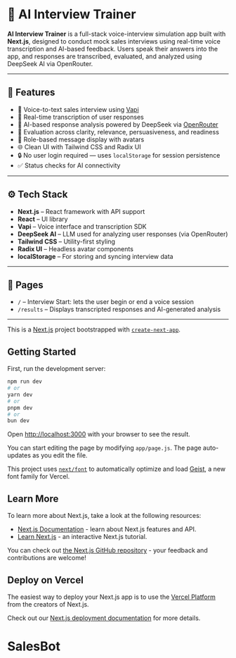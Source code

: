 # 🧠 AI Interview Trainer

**AI Interview Trainer** is a full-stack voice-interview simulation app built with **Next.js**, designed to conduct mock sales interviews using real-time voice transcription and AI-based feedback. Users speak their answers into the app, and responses are transcribed, evaluated, and analyzed using DeepSeek AI via OpenRouter.

---

## 🎯 Features

- 🎤 Voice-to-text sales interview using [Vapi](https://vapi.ai/)
- 📄 Real-time transcription of user responses
- 🤖 AI-based response analysis powered by DeepSeek via [OpenRouter](https://openrouter.ai/)
- 🧠 Evaluation across clarity, relevance, persuasiveness, and readiness
- 🔁 Role-based message display with avatars
- 🌐 Clean UI with Tailwind CSS and Radix UI
- 🔒 No user login required — uses `localStorage` for session persistence
- ✅ Status checks for AI connectivity

---

## ⚙️ Tech Stack

- **Next.js** – React framework with API support
- **React** – UI library
- **Vapi** – Voice interface and transcription SDK
- **DeepSeek AI** – LLM used for analyzing user responses (via OpenRouter)
- **Tailwind CSS** – Utility-first styling
- **Radix UI** – Headless avatar components
- **localStorage** – For storing and syncing interview data

---

## 🧪 Pages

- `/` – Interview Start: lets the user begin or end a voice session
- `/results` – Displays transcripted responses and AI-generated analysis

---

This is a [Next.js](https://nextjs.org) project bootstrapped with [`create-next-app`](https://github.com/vercel/next.js/tree/canary/packages/create-next-app).

## Getting Started

First, run the development server:

```bash
npm run dev
# or
yarn dev
# or
pnpm dev
# or
bun dev
```

Open [http://localhost:3000](http://localhost:3000) with your browser to see the result.

You can start editing the page by modifying `app/page.js`. The page auto-updates as you edit the file.

This project uses [`next/font`](https://nextjs.org/docs/app/building-your-application/optimizing/fonts) to automatically optimize and load [Geist](https://vercel.com/font), a new font family for Vercel.

## Learn More

To learn more about Next.js, take a look at the following resources:

- [Next.js Documentation](https://nextjs.org/docs) - learn about Next.js features and API.
- [Learn Next.js](https://nextjs.org/learn) - an interactive Next.js tutorial.

You can check out [the Next.js GitHub repository](https://github.com/vercel/next.js) - your feedback and contributions are welcome!

## Deploy on Vercel

The easiest way to deploy your Next.js app is to use the [Vercel Platform](https://vercel.com/new?utm_medium=default-template&filter=next.js&utm_source=create-next-app&utm_campaign=create-next-app-readme) from the creators of Next.js.

Check out our [Next.js deployment documentation](https://nextjs.org/docs/app/building-your-application/deploying) for more details.
# SalesBot
